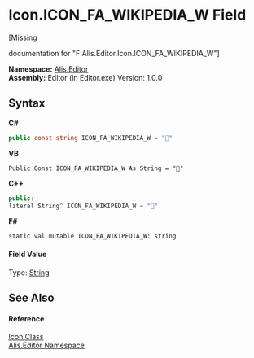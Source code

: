 # Icon.ICON_FA_WIKIPEDIA_W Field
 

\[Missing <summary> documentation for "F:Alis.Editor.Icon.ICON_FA_WIKIPEDIA_W"\]

**Namespace:**&nbsp;<a href="b150ade4-39de-a232-5f06-d3cdc1b2c538">Alis.Editor</a><br />**Assembly:**&nbsp;Editor (in Editor.exe) Version: 1.0.0

## Syntax

**C#**<br />
``` C#
public const string ICON_FA_WIKIPEDIA_W = ""
```

**VB**<br />
``` VB
Public Const ICON_FA_WIKIPEDIA_W As String = ""
```

**C++**<br />
``` C++
public:
literal String^ ICON_FA_WIKIPEDIA_W = ""
```

**F#**<br />
``` F#
static val mutable ICON_FA_WIKIPEDIA_W: string
```


#### Field Value
Type: <a href="https://docs.microsoft.com/dotnet/api/system.string" target="_blank">String</a>

## See Also


#### Reference
<a href="cc0f883c-67f8-f772-c6d7-a60b129f22a7">Icon Class</a><br /><a href="b150ade4-39de-a232-5f06-d3cdc1b2c538">Alis.Editor Namespace</a><br />